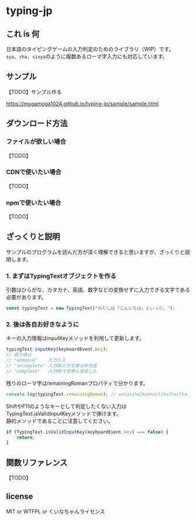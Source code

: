 # typing-jp

## これ is 何

日本語のタイピングゲームの入力判定のためのライブラリ（WIP）です。  
`sya, sha, sixya`のように複数あるローマ字入力にも対応しています。  

## サンプル

【TODO】サンプル作る

https://mogamoga1024.github.io/typing-jp/sample/sample.html

## ダウンロード方法

### ファイルが欲しい場合

【TODO】

### CDNで使いたい場合

【TODO】

### npmで使いたい場合

【TODO】

## ざっくりと説明

サンプルのプログラムを読んだ方が深く理解できると思いますが、ざっくりと説明します。

### 1. まずはTypingTextオブジェクトを作る

引数はひらがな、カタカナ、英語、数字などの変換せずに入力できる文字である必要があります。

```js
const typingText = new TypingText("わたしは「こんにちは」といった。");
```

### 2. 後は各自お好きなように

キーの入力情報はinputKeyメソッドを利用して更新します。

```js
typingText.inputKey(keyboardEvent.key);
// 戻り値は
// "unmatch"    入力ミス
// "incomplete" 入力OKだが文章は未完成
// "complete"   入力OKで文章も完成した
```

残りのローマ字はremainingRomanプロパティで分かります。

```js
console.log(typingText.remainingRoman); // watasiha[konnnitiha]toitta.
```

ShiftやF11のようなキーとして判定したくない入力はTypingText.isValidInputKeyメソッドで弾けます。  
静的メソッドであることに注意してください。

```js
if (TypingText.isValidInputKey(keyboardEvent.key) === false) {
    return;
}
```

## 関数リファレンス

【TODO】

## license

MIT or WTFPL or くいなちゃんライセンス
